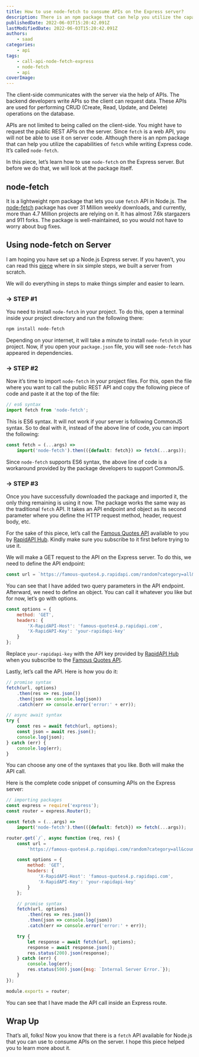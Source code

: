 ```yaml
---
title: How to use node-fetch to consume APIs on the Express server?
description: There is an npm package that can help you utilize the capabilities of fetch while writing Express code. It’s called node-fetch. In this piece, let’s learn how to use node-fetch on the Express server.
publishedDate: 2022-06-03T15:20:42.091Z
lastModifiedDate: 2022-06-03T15:20:42.091Z
authors:
    - saad
categories:
    - api
tags:
    - call-api-node-fetch-express
    - node-fetch
    - api
coverImage:
---
```


<Lead>

The client-side communicates with the server via the help of APIs. The backend developers write APIs so the client can request data. These APIs are used for performing CRUD (Create, Read, Update, and Delete) operations on the database.

</Lead>

APIs are not limited to being called on the client-side. You might have to request the public REST APIs on the server. Since `fetch` is a web API, you will not be able to use it on server code. Although there is an npm package that can help you utilize the capabilities of `fetch` while writing Express code. It’s called `node-fetch`.

In this piece, let’s learn how to use `node-fetch` on the Express server. But before we do that, we will look at the package itself.

## node-fetch

It is a lightweight npm package that lets you use `fetch` API in Node.js. The [node-fetch](https://www.npmjs.com/package/node-fetch) package has over 31 Million weekly downloads, and currently, more than 4.7 Million projects are relying on it. It has almost 7.6k stargazers and 911 forks. The package is well-maintained, so you would not have to worry about bug fixes.

## Using node-fetch on Server

I am hoping you have set up a Node.js Express server. If you haven’t, you can read this [piece](https://rapidapi.com/guides/build-rest-api?utm_source=RapidAPI.com/guides&utm_medium=DevRel&utm_campaign=DevRel) where in six simple steps, we built a server from scratch.

We will do everything in steps to make things simpler and easier to learn.

### → STEP #1

You need to install `node-fetch` in your project. To do this, open a terminal inside your project directory and run the following there:

```sh
npm install node-fetch
```

Depending on your internet, it will take a minute to install `node-fetch` in your project. Now, if you open your `package.json` file, you will see `node-fetch` has appeared in dependencies.

### → STEP #2

Now it’s time to import `node-fetch` in your project files. For this, open the file where you want to call the public REST API and copy the following piece of code and paste it at the top of the file:

```js
// es6 syntax
import fetch from 'node-fetch';
```

This is ES6 syntax. It will not work if your server is following CommonJS syntax. So to deal with it, instead of the above line of code, you can import the following:

```js
const fetch = (...args) =>
	import('node-fetch').then(({default: fetch}) => fetch(...args));
```

Since `node-fetch` supports ES6 syntax, the above line of code is a workaround provided by the package developers to support CommonJS.

### → STEP #3

Once you have successfully downloaded the package and imported it, the only thing remaining is using it now. The package works the same way as the traditional `fetch` API. It takes an API endpoint and object as its second parameter where you define the HTTP request method, header, request body, etc.

For the sake of this piece, let’s call the [Famous Quotes API](https://RapidAPI.com/saicoder/api/famous-quotes4/?utm_source=RapidAPI.com/guides&utm_medium=DevRel&utm_campaign=DevRel) available to you by [RapidAPI Hub](https://RapidAPI.com/hub?utm_source=RapidAPI.com/guides&utm_medium=DevRel&utm_campaign=DevRel). Kindly make sure you subscribe to it first before trying to use it.

We will make a GET request to the API on the Express server. To do this, we need to define the API endpoint:

```js
const url = `https://famous-quotes4.p.rapidapi.com/random?category=all&count=2`;
```

You can see that I have added two query parameters in the API endpoint. Afterward, we need to define an object. You can call it whatever you like but for now, let’s go with options.

```js
const options = {
	method: 'GET',
	headers: {
		'X-RapidAPI-Host': 'famous-quotes4.p.rapidapi.com',
		'X-RapidAPI-Key': 'your-rapidapi-key'
	}
};
```

Replace `your-rapidapi-key` with the API key provided by [RapidAPI Hub](https://RapidAPI.com/hub?utm_source=RapidAPI.com/guides&utm_medium=DevRel&utm_campaign=DevRel) when you subscribe to the [Famous Quotes API](https://rapidapi.com/saicoder/api/famous-quotes4/?utm_source=RapidAPI.com/guides&utm_medium=DevRel&utm_campaign=DevRel).

Lastly, let’s call the API. Here is how you do it:

```js
// promise syntax
fetch(url, options)
	.then(res => res.json())
	.then(json => console.log(json))
	.catch(err => console.error('error:' + err));

// async await syntax
try {
	const res = await fetch(url, options);
	const json = await res.json();
	console.log(json);
} catch (err) {
	console.log(err);
}
```

You can choose any one of the syntaxes that you like. Both will make the API call.

Here is the complete code snippet of consuming APIs on the Express server:

```js
// importing packages
const express = require('express');
const router = express.Router();

const fetch = (...args) =>
	import('node-fetch').then(({default: fetch}) => fetch(...args));

router.get(`/`, async function (req, res) {
	const url =
		'https://famous-quotes4.p.rapidapi.com/random?category=all&count=2';

	const options = {
		method: 'GET',
		headers: {
			'X-RapidAPI-Host': 'famous-quotes4.p.rapidapi.com',
			'X-RapidAPI-Key': 'your-rapidapi-key'
		}
	};

	// promise syntax
	fetch(url, options)
		.then(res => res.json())
		.then(json => console.log(json))
		.catch(err => console.error('error:' + err));

	try {
		let response = await fetch(url, options);
		response = await response.json();
		res.status(200).json(response);
	} catch (err) {
		console.log(err);
		res.status(500).json({msg: `Internal Server Error.`});
	}
});

module.exports = router;
```

You can see that I have made the API call inside an Express route.

## Wrap Up

That’s all, folks! Now you know that there is a `fetch` API available for Node.js that you can use to consume APIs on the server. I hope this piece helped you to learn more about it.
